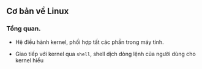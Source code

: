 ## Cơ bản về Linux

### Tổng quan.
- Hệ điều hành kernel, phối hợp tất các phần trong máy tính.

- Giao tiếp với kernel qua `shell`, shell dịch dòng lệnh của người dùng cho kernel hiểu
